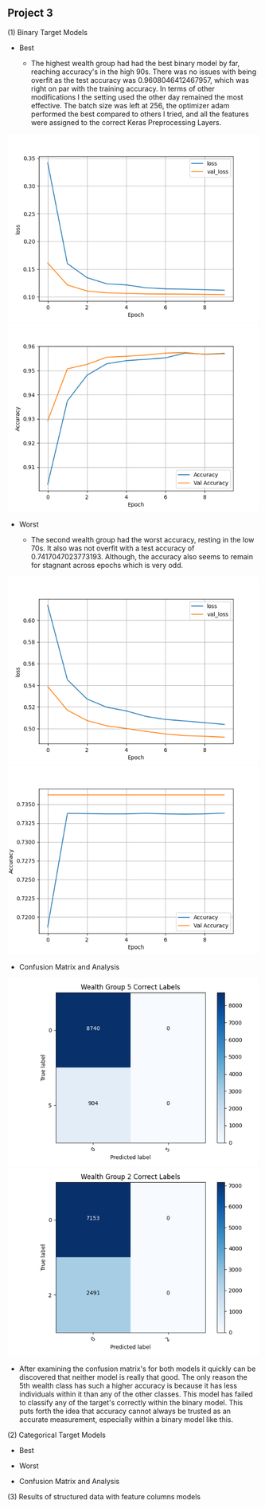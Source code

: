 ## Project 3

(1) Binary Target Models

- Best

    - The highest wealth group had had the best binary model by far, reaching accuracy's in the high 90s. There was no 
    issues with being overfit as the test accuracy was 0.9608046412467957, which was right on par with the training
      accuracy. In terms of other modifications I the setting used the other day remained the most effective. The batch
      size was left at 256, the optimizer adam performed the best compared to others I tried, and all the features
      were assigned to the correct Keras Preprocessing Layers. 

![img_66.png](img_66.png)         ![img_67.png](img_67.png)


- Worst 

    - The second wealth group had the worst accuracy, resting in the low 70s. It also was not overfit with a test 
  accuracy of 0.7417047023773193. Although, the accuracy also seems to remain for stagnant across epochs which is 
      very odd.
    
![img_69.png](img_69.png)         ![img_70.png](img_70.png)

- Confusion Matrix and Analysis 

![img_68.png](img_68.png)         ![img_71.png](img_71.png)

   - After examining the confusion matrix's for both models it quickly can be discovered that neither model is really
that good. The only reason the 5th wealth class has such a higher accuracy is because it has less individuals within it
     than any of the other classes. This model has failed to classify any of the target's correctly within the binary
     model. This puts forth the idea that accuracy cannot always be trusted as an accurate measurement, especially within
     a binary model like this.

(2) Categorical Target Models

- Best


- Worst


- Confusion Matrix and Analysis 


(3) Results of structured data with feature columns models
